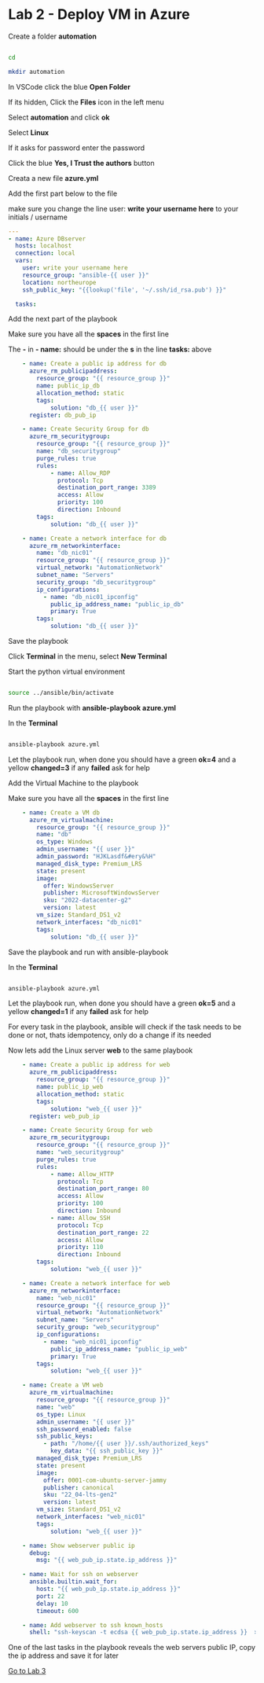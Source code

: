 # Lab 2 - Deploy VM in Azure

Create a folder __automation__

```bash

cd

mkdir automation

```

In VSCode click the blue __Open Folder__

If its hidden, Click the __Files__ icon in the left menu

Select __automation__ and click __ok__

Select __Linux__

If it asks for password enter the password

Click the blue __Yes, I Trust the authors__ button

Creata a new file __azure.yml__

Add the first part below to the file

make sure you change the line user: __write your username here__ to your initials / username

```yaml
---
- name: Azure DBserver
  hosts: localhost
  connection: local
  vars:
    user: write your username here
    resource_group: "ansible-{{ user }}"
    location: northeurope
    ssh_public_key: "{{lookup('file', '~/.ssh/id_rsa.pub') }}"

  tasks:

```

Add the next part of the playbook

Make sure you have all the __spaces__ in the first line

The __-__ in  __- name:__ should be under the __s__ in the line __tasks:__ above

```yaml
    - name: Create a public ip address for db
      azure_rm_publicipaddress:
        resource_group: "{{ resource_group }}"
        name: public_ip_db
        allocation_method: static
        tags:
            solution: "db_{{ user }}"
      register: db_pub_ip

    - name: Create Security Group for db
      azure_rm_securitygroup:
        resource_group: "{{ resource_group }}"
        name: "db_securitygroup"
        purge_rules: true
        rules:
            - name: Allow_RDP
              protocol: Tcp
              destination_port_range: 3389
              access: Allow
              priority: 100
              direction: Inbound
        tags:
            solution: "db_{{ user }}"

    - name: Create a network interface for db
      azure_rm_networkinterface:
        name: "db_nic01"
        resource_group: "{{ resource_group }}"
        virtual_network: "AutomationNetwork"
        subnet_name: "Servers"
        security_group: "db_securitygroup"
        ip_configurations:
          - name: "db_nic01_ipconfig"
            public_ip_address_name: "public_ip_db"
            primary: True
        tags:
            solution: "db_{{ user }}"
```

Save the playbook

Click __Terminal__ in the menu, select __New Terminal__

Start the python virtual environment

```bash

source ../ansible/bin/activate

```

Run the playbook with __ansible-playbook azure.yml__

In the __Terminal__

```bash

ansible-playbook azure.yml

```

Let the playbook run, when done you should have a green __ok=4__ and a yellow __changed=3__ if any __failed__ ask for help

Add the Virtual Machine to the playbook

Make sure you have all the __spaces__ in the first line

```yaml
    - name: Create a VM db
      azure_rm_virtualmachine:
        resource_group: "{{ resource_group }}"
        name: "db"
        os_type: Windows
        admin_username: "{{ user }}"
        admin_password: "HJKLasdf&#ery&%H"
        managed_disk_type: Premium_LRS
        state: present
        image:
          offer: WindowsServer
          publisher: MicrosoftWindowsServer
          sku: "2022-datacenter-g2"
          version: latest
        vm_size: Standard_DS1_v2
        network_interfaces: "db_nic01"
        tags:
            solution: "db_{{ user }}"
```

Save the playbook and run with ansible-playbook

In the __Terminal__

```bash

ansible-playbook azure.yml

```

Let the playbook run, when done you should have a green __ok=5__ and a yellow __changed=1__ if any __failed__ ask for help

For every task in the playbook, ansible will check if the task needs to be done or not, thats idempotency, only do a change if its needed

Now lets add the Linux server __web__ to the same playbook

```yaml
    - name: Create a public ip address for web
      azure_rm_publicipaddress:
        resource_group: "{{ resource_group }}"
        name: public_ip_web
        allocation_method: static
        tags:
            solution: "web_{{ user }}"
      register: web_pub_ip

    - name: Create Security Group for web
      azure_rm_securitygroup:
        resource_group: "{{ resource_group }}"
        name: "web_securitygroup"
        purge_rules: true
        rules:
            - name: Allow_HTTP
              protocol: Tcp
              destination_port_range: 80
              access: Allow
              priority: 100
              direction: Inbound
            - name: Allow_SSH
              protocol: Tcp
              destination_port_range: 22
              access: Allow
              priority: 110
              direction: Inbound
        tags:
            solution: "web_{{ user }}"

    - name: Create a network interface for web
      azure_rm_networkinterface:
        name: "web_nic01"
        resource_group: "{{ resource_group }}"
        virtual_network: "AutomationNetwork"
        subnet_name: "Servers"
        security_group: "web_securitygroup"
        ip_configurations:
          - name: "web_nic01_ipconfig"
            public_ip_address_name: "public_ip_web"
            primary: True
        tags:
            solution: "web_{{ user }}"

    - name: Create a VM web
      azure_rm_virtualmachine:
        resource_group: "{{ resource_group }}"
        name: "web"
        os_type: Linux
        admin_username: "{{ user }}"
        ssh_password_enabled: false
        ssh_public_keys:
          - path: "/home/{{ user }}/.ssh/authorized_keys"
            key_data: "{{ ssh_public_key }}"
        managed_disk_type: Premium_LRS
        state: present
        image:
          offer: 0001-com-ubuntu-server-jammy
          publisher: canonical
          sku: "22_04-lts-gen2"
          version: latest
        vm_size: Standard_DS1_v2
        network_interfaces: "web_nic01"
        tags:
            solution: "web_{{ user }}"

    - name: Show webserver public ip
      debug:
        msg: "{{ web_pub_ip.state.ip_address }}"

    - name: Wait for ssh on webserver
      ansible.builtin.wait_for:
        host: "{{ web_pub_ip.state.ip_address }}"
        port: 22
        delay: 10
        timeout: 600

    - name: Add webserver to ssh known_hosts
      shell: "ssh-keyscan -t ecdsa {{ web_pub_ip.state.ip_address }}  >> /home/{{ user }}/.ssh/known_hosts"

```

One of the last tasks in the playbook reveals the web servers public IP, copy the ip address and save it for later

[Go to Lab 3](lab3.md)

